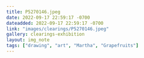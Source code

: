 ```yaml
---
title: P5270146.jpeg
date: 2022-09-17 22:59:17 -0700
dateadded: 2022-09-17 22:59:17 -0700
link: "images/clearings/P5270146.jpeg"
gallery: clearings-exhibition
layout: img_note
tags: ["drawing", "art", "Martha", "Grapefruits"]
--- 
```

